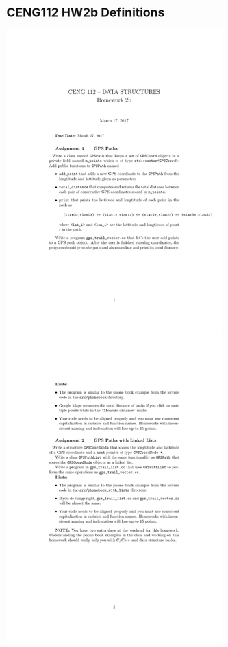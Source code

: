 # CENG112 HW2b Definitions

![alt text](https://github.com/feyil/CENG112/blob/master/HW2b/HW2b%20Definitions/hw02b-1.jpg "Page 1")
![alt text](https://github.com/feyil/CENG112/blob/master/HW2b/HW2b%20Definitions/hw02b-2.jpg "Page 2")
